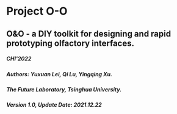 # Project O-O
## O&amp;O - a DIY toolkit for designing and rapid prototyping olfactory interfaces. 
##### CHI'2022
##### Authors: Yuxuan Lei, Qi Lu, Yingqing Xu.
##### The Future Laboratory, Tsinghua University.
##### Version 1.0, Update Date: 2021.12.22 
